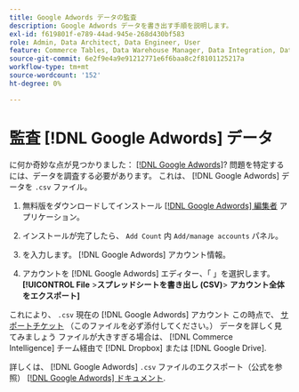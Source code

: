 ```yaml
---
title: Google Adwords データの監査
description: Google Adwords データを書き出す手順を説明します。
exl-id: f619801f-e789-44ad-945e-268d430bf583
role: Admin, Data Architect, Data Engineer, User
feature: Commerce Tables, Data Warehouse Manager, Data Integration, Data Import/Export
source-git-commit: 6e2f9e4a9e91212771e6f6baa8c2f8101125217a
workflow-type: tm+mt
source-wordcount: '152'
ht-degree: 0%

---
```


# 監査 [!DNL Google Adwords] データ

に何か奇妙な点が見つかりました： [[!DNL Google Adwords]](../integrations/google-adwords.md)? 問題を特定するには、データを調査する必要があります。 これは、 [!DNL Google Adwords] データを `.csv` ファイル。

1. 無料版をダウンロードしてインストール [[!DNL Google Adwords] 編集者](https://ads.google.com/home/tools/ads-editor/) アプリケーション。

1. インストールが完了したら、 `Add Count` 内 `Add/manage accounts` パネル。

1. を入力します。 [!DNL Google Adwords] アカウント情報。

1. アカウントを [!DNL Google Adwords] エディター、「 」を選択します。 **[!UICONTROL File** > **&#x200B;スプレッドシートを書き出し (CSV)**> **アカウント全体をエクスポート]**

これにより、 `.csv` 現在の [!DNL Google Adwords] アカウント この時点で、 [サポートチケット](https://experienceleague.adobe.com/docs/commerce-knowledge-base/kb/troubleshooting/miscellaneous/mbi-service-policies.html) （このファイルを必ず添付してください。） データを詳しく見てみましょう ファイルが大きすぎる場合は、 [!DNL Commerce Intelligence] チーム経由で [!DNL Dropbox] または [!DNL Google Drive].

詳しくは、 [!DNL Google Adwords] `.csv` ファイルのエクスポート（公式を参照） [[!DNL Google Adwords] ドキュメント](https://support.google.com/google-ads/editor/answer/38657?hl=en).

